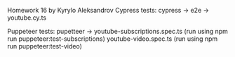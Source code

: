 Homework 16 by Kyrylo Aleksandrov
Cypress tests: cypress -> e2e -> youtube.cy.ts

Puppeteer tests: pupetteer -> 
                        youtube-subscriptions.spec.ts (run using npm run puppeteer:test-subscriptions)
                        youtube-video.spec.ts (run using npm run puppeteer:test-video)